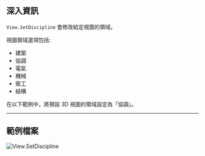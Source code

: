 ## 深入資訊
`View.SetDiscipline` 會修改給定視圖的領域。

視圖領域選項包括:
- 建築
- 協調
- 電氣
- 機械
- 衛工
- 結構

在以下範例中，將預設 3D 視圖的領域設定為「協調」。
___
## 範例檔案

![View.SetDiscipline](./Revit.Elements.Views.View.SetDiscipline_img.jpg)
